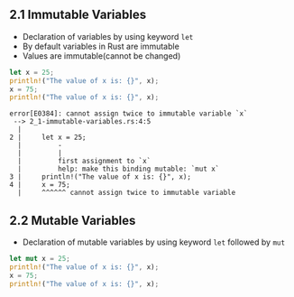 ## 2.1 Immutable Variables

- Declaration of variables by using keyword `let`
- By default variables in Rust are immutable
- Values are immutable(cannot be changed)

```rust
let x = 25;
println!("The value of x is: {}", x);
x = 75;
println!("The value of x is: {}", x);
```

```
error[E0384]: cannot assign twice to immutable variable `x`
 --> 2_1-immutable-variables.rs:4:5
  |
2 |     let x = 25;
  |         -
  |         |
  |         first assignment to `x`
  |         help: make this binding mutable: `mut x`
3 |     println!("The value of x is: {}", x);
4 |     x = 75;
  |     ^^^^^^ cannot assign twice to immutable variable
```


## 2.2 Mutable Variables

- Declaration of mutable variables by using keyword `let` followed by `mut`

```rust
let mut x = 25;
println!("The value of x is: {}", x);
x = 75;
println!("The value of x is: {}", x);
```
